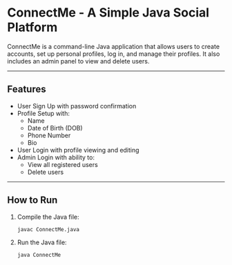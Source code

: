 # ConnectMe - A Simple Java Social Platform

ConnectMe is a command-line Java application that allows users to create accounts, set up personal profiles, log in, and manage their profiles. It also includes an admin panel to view and delete users.

---

## Features

- User Sign Up with password confirmation
- Profile Setup with:
  - Name
  - Date of Birth (DOB)
  - Phone Number
  - Bio
- User Login with profile viewing and editing
- Admin Login with ability to:
  - View all registered users
  - Delete users

---

## How to Run

1. Compile the Java file:
   ```bash
   javac ConnectMe.java

2. Run the Java file:
   ```bash
   java ConnectMe

